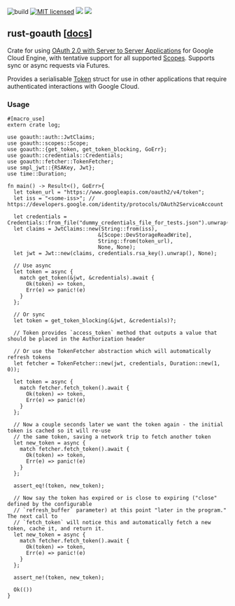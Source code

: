 ![build](https://github.com/durch/rust-goauth/workflows/Rust/badge.svg)
[![MIT licensed](https://img.shields.io/badge/license-MIT-blue.svg)](https://github.com/durch/rust-goauth/blob/master/LICENSE)
[![](http://meritbadge.herokuapp.com/goauth)](https://crates.io/crates/goauth)
[![](https://img.shields.io/crates/d/goauth.svg)](https://crates.io/crates/goauth)

## rust-goauth [[docs](https://docs.rs/goauth)]

Crate for using [OAuth 2.0 with Server to Server Applications](https://developers.google.com/identity/protocols/OAuth2ServiceAccount) for Google Cloud Engine, with tentative support for all supported [Scopes](https://durch.github.io/rust-goauth/goauth/scopes/enum.Scope.html). Supports sync or async requests via Futures.

Provides a serialisable [Token](https://durch.github.io/rust-goauth/goauth/auth/struct.Token.html) struct for use in other applications that require authenticated interactions with Google Cloud.

### Usage

```rust,no_run
#[macro_use]
extern crate log;

use goauth::auth::JwtClaims;
use goauth::scopes::Scope;
use goauth::{get_token, get_token_blocking, GoErr};
use goauth::credentials::Credentials;
use goauth::fetcher::TokenFetcher;
use smpl_jwt::{RSAKey, Jwt};
use time::Duration;

fn main() -> Result<(), GoErr>{
  let token_url = "https://www.googleapis.com/oauth2/v4/token";
  let iss = "<some-iss>"; // https://developers.google.com/identity/protocols/OAuth2ServiceAccount

  let credentials = Credentials::from_file("dummy_credentials_file_for_tests.json").unwrap();
  let claims = JwtClaims::new(String::from(iss),
                             &[Scope::DevStorageReadWrite],
                             String::from(token_url),
                             None, None);
  let jwt = Jwt::new(claims, credentials.rsa_key().unwrap(), None);

  // Use async
  let token = async {
    match get_token(&jwt, &credentials).await {
      Ok(token) => token,
      Err(e) => panic!(e)
    }
  };

  // Or sync
  let token = get_token_blocking(&jwt, &credentials)?;

  // Token provides `access_token` method that outputs a value that should be placed in the Authorization header

  // Or use the TokenFetcher abstraction which will automatically refresh tokens
  let fetcher = TokenFetcher::new(jwt, credentials, Duration::new(1, 0));

  let token = async {
    match fetcher.fetch_token().await {
      Ok(token) => token,
      Err(e) => panic!(e)
    }
  };

  // Now a couple seconds later we want the token again - the initial token is cached so it will re-use
  // the same token, saving a network trip to fetch another token
  let new_token = async {
    match fetcher.fetch_token().await {
      Ok(token) => token,
      Err(e) => panic!(e)
    }
  };

  assert_eq!(token, new_token);

  // Now say the token has expired or is close to expiring ("close" defined by the configurable
  // `refresh_buffer` parameter) at this point "later in the program." The next call to
  // `fetch_token` will notice this and automatically fetch a new token, cache it, and return it.
  let new_token = async {
    match fetcher.fetch_token().await {
      Ok(token) => token,
      Err(e) => panic!(e)
    }
  };

  assert_ne!(token, new_token);

  Ok(())
}
```

